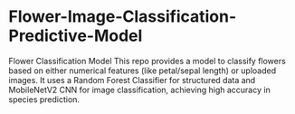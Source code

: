 # Flower-Image-Classification-Predictive-Model
Flower Classification Model This repo provides a model to classify flowers based on either numerical features (like petal/sepal length) or uploaded images. It uses a Random Forest Classifier for structured data and MobileNetV2 CNN for image classification, achieving high accuracy in species prediction.
